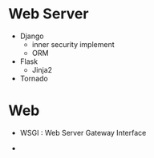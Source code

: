 # Web Server
- Django
  - inner security implement
  - ORM
- Flask
  - Jinja2 
- Tornado

# Web 
- WSGI : Web Server Gateway Interface
  
- 
